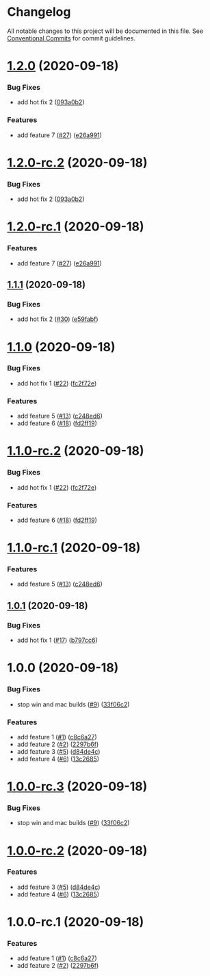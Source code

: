 # Changelog

All notable changes to this project will be documented in this file. See
[Conventional Commits](https://conventionalcommits.org) for commit guidelines.

# [1.2.0](https://github.com/hyperweavers/release-automation-sample/compare/v1.1.1...v1.2.0) (2020-09-18)


### Bug Fixes

* add hot fix 2 ([093a0b2](https://github.com/hyperweavers/release-automation-sample/commit/093a0b23416335b36b76a1617a4dc9fcd4bd25e8))


### Features

* add feature 7 ([#27](https://github.com/hyperweavers/release-automation-sample/issues/27)) ([e26a991](https://github.com/hyperweavers/release-automation-sample/commit/e26a991f65a720a405479d28086a85a4710a13a4))

# [1.2.0-rc.2](https://github.com/hyperweavers/release-automation-sample/compare/v1.2.0-rc.1...v1.2.0-rc.2) (2020-09-18)


### Bug Fixes

* add hot fix 2 ([093a0b2](https://github.com/hyperweavers/release-automation-sample/commit/093a0b23416335b36b76a1617a4dc9fcd4bd25e8))

# [1.2.0-rc.1](https://github.com/hyperweavers/release-automation-sample/compare/v1.1.0...v1.2.0-rc.1) (2020-09-18)


### Features

* add feature 7 ([#27](https://github.com/hyperweavers/release-automation-sample/issues/27)) ([e26a991](https://github.com/hyperweavers/release-automation-sample/commit/e26a991f65a720a405479d28086a85a4710a13a4))

## [1.1.1](https://github.com/hyperweavers/release-automation-sample/compare/v1.1.0...v1.1.1) (2020-09-18)


### Bug Fixes

* add hot fix 2 ([#30](https://github.com/hyperweavers/release-automation-sample/issues/30)) ([e59fabf](https://github.com/hyperweavers/release-automation-sample/commit/e59fabf0308e94cfd09861af57b67930448f7229))

# [1.1.0](https://github.com/hyperweavers/release-automation-sample/compare/v1.0.1...v1.1.0) (2020-09-18)


### Bug Fixes

* add hot fix 1 ([#22](https://github.com/hyperweavers/release-automation-sample/issues/22)) ([fc2f72e](https://github.com/hyperweavers/release-automation-sample/commit/fc2f72e99b6cbf3e15d17c3a59221e43a769ed7a))


### Features

* add feature 5 ([#13](https://github.com/hyperweavers/release-automation-sample/issues/13)) ([c248ed6](https://github.com/hyperweavers/release-automation-sample/commit/c248ed683aecca52dce94c79cbb6502c5aca1841))
* add feature 6 ([#18](https://github.com/hyperweavers/release-automation-sample/issues/18)) ([fd2ff19](https://github.com/hyperweavers/release-automation-sample/commit/fd2ff19d2fb9098b22ffc6b3d4feb9878ee5fd8f))

# [1.1.0-rc.2](https://github.com/hyperweavers/release-automation-sample/compare/v1.1.0-rc.1...v1.1.0-rc.2) (2020-09-18)


### Bug Fixes

* add hot fix 1 ([#22](https://github.com/hyperweavers/release-automation-sample/issues/22)) ([fc2f72e](https://github.com/hyperweavers/release-automation-sample/commit/fc2f72e99b6cbf3e15d17c3a59221e43a769ed7a))


### Features

* add feature 6 ([#18](https://github.com/hyperweavers/release-automation-sample/issues/18)) ([fd2ff19](https://github.com/hyperweavers/release-automation-sample/commit/fd2ff19d2fb9098b22ffc6b3d4feb9878ee5fd8f))

# [1.1.0-rc.1](https://github.com/hyperweavers/release-automation-sample/compare/v1.0.0...v1.1.0-rc.1) (2020-09-18)


### Features

* add feature 5 ([#13](https://github.com/hyperweavers/release-automation-sample/issues/13)) ([c248ed6](https://github.com/hyperweavers/release-automation-sample/commit/c248ed683aecca52dce94c79cbb6502c5aca1841))

## [1.0.1](https://github.com/hyperweavers/release-automation-sample/compare/v1.0.0...v1.0.1) (2020-09-18)


### Bug Fixes

* add hot fix 1 ([#17](https://github.com/hyperweavers/release-automation-sample/issues/17)) ([b797cc6](https://github.com/hyperweavers/release-automation-sample/commit/b797cc6382945c7e35b9c3d0ed29ce43aec2199a))

# 1.0.0 (2020-09-18)


### Bug Fixes

* stop win and mac builds ([#9](https://github.com/hyperweavers/release-automation-sample/issues/9)) ([33f06c2](https://github.com/hyperweavers/release-automation-sample/commit/33f06c27a3adaa00cdce403f5c144e2d3d750765))


### Features

* add feature 1 ([#1](https://github.com/hyperweavers/release-automation-sample/issues/1)) ([c8c6a27](https://github.com/hyperweavers/release-automation-sample/commit/c8c6a279a478e8a10a5e02c9d4428bd8bdd2a91d))
* add feature 2 ([#2](https://github.com/hyperweavers/release-automation-sample/issues/2)) ([2297b6f](https://github.com/hyperweavers/release-automation-sample/commit/2297b6f1bf06714c167fc8f5a2f46b5d335e2597))
* add feature 3 ([#5](https://github.com/hyperweavers/release-automation-sample/issues/5)) ([d84de4c](https://github.com/hyperweavers/release-automation-sample/commit/d84de4c0fb1d94bc02065429e30a20c821c59aba))
* add feature 4 ([#6](https://github.com/hyperweavers/release-automation-sample/issues/6)) ([13c2685](https://github.com/hyperweavers/release-automation-sample/commit/13c2685bc1e184c13bf2c42290dfd384f77ec1b2))

# [1.0.0-rc.3](https://github.com/hyperweavers/release-automation-sample/compare/v1.0.0-rc.2...v1.0.0-rc.3) (2020-09-18)


### Bug Fixes

* stop win and mac builds ([#9](https://github.com/hyperweavers/release-automation-sample/issues/9)) ([33f06c2](https://github.com/hyperweavers/release-automation-sample/commit/33f06c27a3adaa00cdce403f5c144e2d3d750765))

# [1.0.0-rc.2](https://github.com/hyperweavers/release-automation-sample/compare/v1.0.0-rc.1...v1.0.0-rc.2) (2020-09-18)


### Features

* add feature 3 ([#5](https://github.com/hyperweavers/release-automation-sample/issues/5)) ([d84de4c](https://github.com/hyperweavers/release-automation-sample/commit/d84de4c0fb1d94bc02065429e30a20c821c59aba))
* add feature 4 ([#6](https://github.com/hyperweavers/release-automation-sample/issues/6)) ([13c2685](https://github.com/hyperweavers/release-automation-sample/commit/13c2685bc1e184c13bf2c42290dfd384f77ec1b2))

# 1.0.0-rc.1 (2020-09-18)


### Features

* add feature 1 ([#1](https://github.com/hyperweavers/release-automation-sample/issues/1)) ([c8c6a27](https://github.com/hyperweavers/release-automation-sample/commit/c8c6a279a478e8a10a5e02c9d4428bd8bdd2a91d))
* add feature 2 ([#2](https://github.com/hyperweavers/release-automation-sample/issues/2)) ([2297b6f](https://github.com/hyperweavers/release-automation-sample/commit/2297b6f1bf06714c167fc8f5a2f46b5d335e2597))
